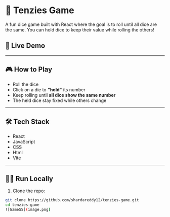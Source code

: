 # 🎲 Tenzies Game

A fun dice game built with React where the goal is to roll until all dice are the same. You can hold dice to keep their value while rolling the others!

## 🚀 Live Demo

<!-- (Add the link if you deploy it with GitHub Pages or any hosting site) -->

---

## 🎮 How to Play

- Roll the dice
- Click on a die to **"hold"** its number
- Keep rolling until **all dice show the same number**
- The held dice stay fixed while others change

---

## 🛠️ Tech Stack

- React
- JavaScript
- CSS
- Html
- Vite

---

## 🧑‍💻 Run Locally

1. Clone the repo:

```bash
git clone https://github.com/shardareddy12/tenzies-game.git
cd tenzies-game
![GameSS](image.png)